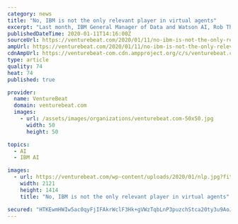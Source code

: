 ```yaml
---
category: news
title: "No, IBM is not the only relevant player in virtual agents"
excerpt: "Last month, IBM General Manager of Data and Watson AI, Rob Thomas, told VentureBeat that IBM was the only major enterprise provider in the red-hot area of virtual agents. Virtual agents are software that can chat with customers through text, voice, or web chat. “There really are no big players, except for us,” Thomas said at the time."
publishedDateTime: 2020-01-11T14:16:00Z
sourceUrl: https://venturebeat.com/2020/01/11/no-ibm-is-not-the-only-relevant-player-in-virtual-agents/
ampUrl: https://venturebeat.com/2020/01/11/no-ibm-is-not-the-only-relevant-player-in-virtual-agents/amp/
cdnAmpUrl: https://venturebeat-com.cdn.ampproject.org/c/s/venturebeat.com/2020/01/11/no-ibm-is-not-the-only-relevant-player-in-virtual-agents/amp/
type: article
quality: 74
heat: 74
published: true

provider:
  name: VentureBeat
  domain: venturebeat.com
  images:
    - url: /assets/images/organizations/venturebeat.com-50x50.jpg
      width: 50
      height: 50

topics:
  - AI
  - IBM AI

images:
  - url: https://venturebeat.com/wp-content/uploads/2020/01/nlp.jpg?fit=2121%2C1414&amp;strip=all
    width: 2121
    height: 1414
    title: "No, IBM is not the only relevant player in virtual agents"

secured: "HTKEwmHWIw5ac0qyFjIFAkrWclF3Hk+gVWzTqbLnP3puzchStca20ty3u9AoJ/RGXYFA2d15Xsx+QwT6Q7+oDK9u0G7zRVfg3VbvI2hyFSQEq2HJuqSJ236JR1t27YkejUob15ndg/V4LzJ0AWrDnybFOtB28jVf3sq0BC18ilV2v1damvbMQO+lg7v10xzzq8Qm7w6qu24jtJz+CYfvAosxZS4XgGpAPWuoPRcKs3C/CRsuZ9CFwyFz2Q5bF8f60W7dM0nY6sOavV/j7/DccQYnoMRWkCpAK70XL27qGeo=;FYgIpf4eGghf/cjn0zMLPA=="
---
```


